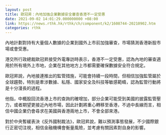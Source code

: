 ```yaml
---
layout: post
title: 歐冠昇：內地加強企業數據安全審查香港不一定受惠
date: 2021-09-02 14:01:29.000000000 +08:00
link: https://news.rthk.hk/rthk/ch/component/k2/1608744-20210902.htm
categories: rthk
---
```


內地計劃對持有大量個人數據的企業到國外上市前加強審查，市場猜測香港新股市場或會受惠。

港交所行政總裁歐冠昇接受外電專訪時表示，香港不一定受惠，認為內地的審查適用於所有境外上市地，企業在其他地方上市都需要確保數據安全符合規定。

歐冠昇說，內地接連推出的監管措施，可能會持續一段時間，但相信加強監管屬於全球趨勢，特別是牽涉數據、私隱、國家安全及科技等敏感範疇，認為監管行動將是十分漫長的過程。

他指，中概股回流香港上市的查詢的確增加，部分企業可能受到美國的披露監管壓力，或者期望更接近內地市場，因此計劃將重心轉移至香港，不過中長線而言，相信中國企業仍會尋求在美國與香港兩地上市，不會全部來港。

對於中央暫緩表決《反外國制裁法》，歐冠昇說，難以預測事態發展，不少國際銀行正密切注視，相信金融機構會衡量風險，並考慮有關因素對自身的影響。
